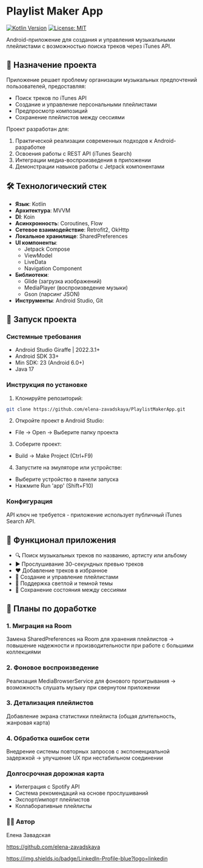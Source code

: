 # Playlist Maker App

[![Kotlin Version](https://img.shields.io/badge/kotlin-1.9.20-blue.svg)](https://kotlinlang.org/)
[![License: MIT](https://img.shields.io/badge/License-MIT-yellow.svg)](https://opensource.org/licenses/MIT)

Android-приложение для создания и управления музыкальными плейлистами с возможностью поиска треков через iTunes API.

## 🎯 Назначение проекта
Приложение решает проблему организации музыкальных предпочтений пользователей, предоставляя:
- Поиск треков по iTunes API
- Создание и управление персональными плейлистами
- Предпросмотр композиций
- Сохранение плейлистов между сессиями

Проект разработан для:
1. Практической реализации современных подходов к Android-разработке
2. Освоения работы с REST API (iTunes Search)
3. Интеграции медиа-воспроизведения в приложении
4. Демонстрации навыков работы с Jetpack компонентами

## 🛠️ Технологический стек
- **Язык**: Kotlin
- **Архитектура**: MVVM
- **DI**: Koin
- **Асинхронность**: Coroutines, Flow
- **Сетевое взаимодействие**: Retrofit2, OkHttp
- **Локальное хранилище**: SharedPreferences
- **UI компоненты**:
  - Jetpack Compose
  - ViewModel
  - LiveData
  - Navigation Component
- **Библиотеки**:
  - Glide (загрузка изображений)
  - MediaPlayer (воспроизведение музыки)
  - Gson (парсинг JSON)
- **Инструменты**: Android Studio, Git

## 🚀 Запуск проекта
### Системные требования
- Android Studio Giraffe | 2022.3.1+
- Android SDK 33+
- Min SDK: 23 (Android 6.0+)
- Java 17

### Инструкция по установке
1. Клонируйте репозиторий:
```bash
git clone https://github.com/elena-zavadskaya/PlaylistMakerApp.git
````

2. Откройте проект в Android Studio:
- File → Open → Выберите папку проекта

3. Соберите проект:
- Build → Make Project (Ctrl+F9)

4. Запустите на эмуляторе или устройстве:
- Выберите устройство в панели запуска
- Нажмите Run 'app' (Shift+F10)

### Конфигурация
API ключ не требуется - приложение использует публичный iTunes Search API.

## 📱 Функционал приложения
- 🔍 Поиск музыкальных треков по названию, артисту или альбому
- ▶️ Прослушивание 30-секундных превью треков
- ❤️ Добавление треков в избранное
- 📁 Создание и управление плейлистами
- 🌙 Поддержка светлой и темной темы
- 🔄 Сохранение состояния между сессиями

## 📌 Планы по доработке
### 1. Миграция на Room
Замена SharedPreferences на Room для хранения плейлистов → повышение надежности и производительности при работе с большими коллекциями
### 2. Фоновое воспроизведение
Реализация MediaBrowserService для фонового проигрывания → возможность слушать музыку при свернутом приложении
### 3. Детализация плейлистов
Добавление экрана статистики плейлиста (общая длительность, жанровая карта)
### 4. Обработка ошибок сети
Внедрение системы повторных запросов с экспоненциальной задержкой → улучшение UX при нестабильном соединении

### Долгосрочная дорожная карта
- Интеграция с Spotify API
- Система рекомендаций на основе прослушиваний
- Экспорт/импорт плейлистов
- Коллаборативные плейлисты

### 👩‍💻 Автор
Елена Завадская

https://github.com/elena-zavadskaya

[https://img.shields.io/badge/LinkedIn-Profile-blue?logo=linkedin ](https://boisterous-baklava-d1924a.netlify.app/)

